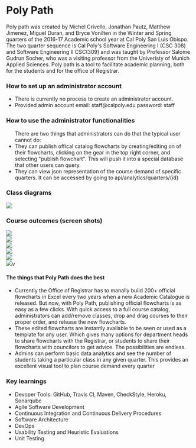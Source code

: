 <h1> Poly Path</h1>
<div>
  <p> 
    Poly path was created by Michel Crivello, Jonathan Pautz, Matthew Jimenez, Miguel Duran, and Bryce Vonilten in the Winter   and Spring quarters of the 2016-17 Academic school year at Cal Poly San Luis Obispo. The two quarter sequence is Cal Poly's   Software Engineering I (CSC 308) and Software Engineering II CSC(309) and was taught by Professor Salome Gudrun Socher, who   was a visiting professor from the Univeristy of Munich Applied Sciences. Poly path is a tool to facilitate academic planning, both for the students and for the office of Registrar. 
  </p>

<div>
  <h3> 
    <strong> How to set up an administrator account</strong>
  </h3>
  <ul>
    <li>
      There is currently no process to create an administrator account.
    </li>
    <li>
      Provided admin account email: staff@calpoly.edu password: staff
    </li>
  </ul>
</div>

<div>
  <h3> 
    <strong>How to use the administrator functionalities</strong>
  </h3>
  
  <ul>
  There are two things that administrators can do that the typical user cannot do:   
         <li> 
         They can publish offical catalog flowcharts by creating/editing on of their flowcharts, clicking on the gear in the           top right corner, and selecting  "publish flowchart". This will push it into a special database that other users can query.
        </li>        
        <li>
          They can view json representation of the course demand of specific quarters. It can be accessed by going to                   api/analytics/quarters/{id} 
        </li>
   </ul>
   
</div>    

<div>
  <h3> 
  <strong>Class diagrams</strong>
  </h3>
   <img src="https://raw.githubusercontent.com/cpe308-309/polypath/docs/ClassDiagram/Updated_Class_Diagram.png">
</div>  

<div>
  <h3> 
    <strong>Course outcomes (screen shots)</strong>
  </h3> 
      <img src="https://raw.githubusercontent.com/cpe308-309/polypath/master/docs/PolyPathLogIn.png"><br>
      <img src="https://raw.githubusercontent.com/cpe308-309/polypath/master/docs/FlowchartPage.png"><br>
      <img src="https://raw.githubusercontent.com/cpe308-309/polypath/master/docs/PolyPathSideBar.png"><br>
      <img src="https://raw.githubusercontent.com/cpe308-309/polypath/master/docs/PolyPathCourseSearch.png"><br>
      <img src="https://raw.githubusercontent.com/cpe308-309/polypath/master/docs/PolyPathAdminGear.png"><br>
      <img src="https://raw.githubusercontent.com/cpe308-309/polypath/master/docs/PolyPathAnalytics%20.png">v
</div>

<div>
   <h4>The things that Poly Path does the best</h4>
   <ul>
    <li>
      Currently the Office of Registrar has to manally build 200+ official flowcharts in Excel every two years when a new Academic Catalogue is released. But now, with Poly Path, publishing official flowcharts is as easy as a few clicks. With quick access to a full course catalog, administrators can add/remove classes, drop and drag courses to their proper order, and release the new flowcharts. 
    </li>    
    <li>
    These edited flowcharts are instantly available to be seen or used as a template for any user. Which gives many options for department heads to share flowcharts with the Registrar, or students to share their flowcharts with councilors to get advice. The possibilities are endless. 
    </li>    
    <li>
     Admins can perform basic data analytics and see the number of students taking a particular class in any given quarter. This provides an excellent visual tool to plan course demand every quarter
   </li> 
   </ul>
</div>

<div>
  <h3> 
    <strong>Key learnings</strong>
  </h3>
  
  <ul>
     <li>Devoper Tools: GitHub, Travis CI, Maven, CheckStyle, Heroku, Sonarqube</li>
     <li>Agile Software Development </li>
     <li>Continuous Integration and Continuous Delivery Procedures</li>
     <li>Software Architecture</li>
     <li>DevOps</li>
     <li>Usability Testing and Heuristic Evaluations</li>
     <li>Unit Testing</li>
  </ul>
</div>  
